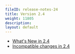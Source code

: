 ```yaml
---
fileID: release-notes-24
title: Version 2.4
weight: 11805
description: 
layout: default
---
```

- [What's New in 2.4](release-notes-new-features24)
- [Incompatible changes in 2.4](release-notes-upgrading-changes24)
